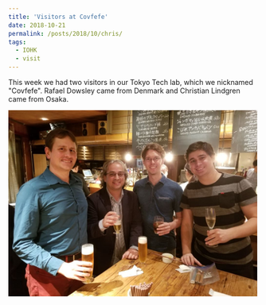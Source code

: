```yaml
---
title: 'Visitors at Covfefe'
date: 2018-10-21
permalink: /posts/2018/10/chris/
tags:
  - IOHK
  - visit
---
```


This week we had two visitors in our Tokyo Tech lab, which we nicknamed "Covfefe".
Rafael Dowsley came from Denmark and Christian Lindgren came from Osaka.


<img src="/images/posts/2018-10-21/chris-iohk.jpeg" width="500">